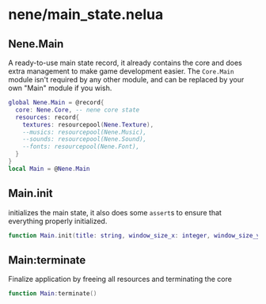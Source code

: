 # nene/main_state.nelua
## Nene.Main
A ready-to-use main state record, it already contains the core and does extra management to make game development easier. 
The `Core.Main` module isn't required by any other module, and can be replaced by your own "Main" module if you wish.
```lua
global Nene.Main = @record{
  core: Nene.Core, -- nene core state
  resources: record{
    textures: resourcepool(Nene.Texture),
    --musics: resourcepool(Nene.Music),
    --sounds: resourcepool(Nene.Sound),
    --fonts: resourcepool(Nene.Font),
  }
}
local Main = @Nene.Main
```

## Main.init
initializes the main state, it also does some `assert`s to ensure that everything properly initialized.
```lua
function Main.init(title: string, window_size_x: integer, window_size_y: integer): Nene.Main
```

## Main:terminate
Finalize application by freeing all resources and terminating the core
```lua
function Main:terminate()
```
